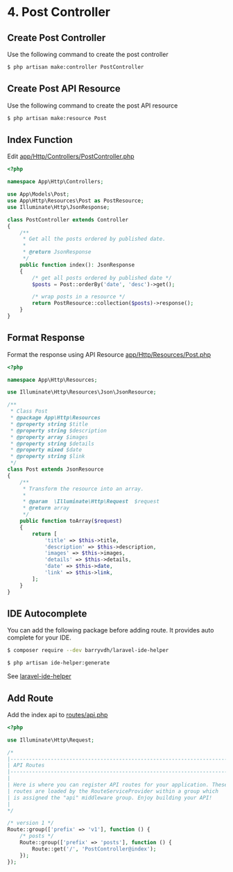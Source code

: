 # 4. Post Controller

## Create Post Controller

Use the following command to create the post controller

```bash
$ php artisan make:controller PostController
```

## Create Post API Resource

Use the following command to create the post API resource

```bash
$ php artisan make:resource Post
```

## Index Function

Edit [app/Http/Controllers/PostController.php](../app/Http/Controllers/PostController.php)

```php
<?php

namespace App\Http\Controllers;

use App\Models\Post;
use App\Http\Resources\Post as PostResource;
use Illuminate\Http\JsonResponse;

class PostController extends Controller
{
    /**
     * Get all the posts ordered by published date.
     *
     * @return JsonResponse
     */
    public function index(): JsonResponse
    {
        /* get all posts ordered by published date */
        $posts = Post::orderBy('date', 'desc')->get();

        /* wrap posts in a resource */
        return PostResource::collection($posts)->response();
    }
}

```

## Format Response

Format the response using API Resource [app/Http/Resources/Post.php](../app/Http/Resources/Post.php)

```php
<?php

namespace App\Http\Resources;

use Illuminate\Http\Resources\Json\JsonResource;

/**
 * Class Post
 * @package App\Http\Resources
 * @property string $title
 * @property string $description
 * @property array $images
 * @property string $details
 * @property mixed $date
 * @property string $link
 */
class Post extends JsonResource
{
    /**
     * Transform the resource into an array.
     *
     * @param  \Illuminate\Http\Request  $request
     * @return array
     */
    public function toArray($request)
    {
        return [
            'title' => $this->title,
            'description' => $this->description,
            'images' => $this->images,
            'details' => $this->details,
            'date' => $this->date,
            'link' => $this->link,
        ];
    }
}

```

## IDE Autocomplete

You can add the following package before adding route. It provides auto complete for your IDE.

```bash
$ composer require --dev barryvdh/laravel-ide-helper
```

```bash
$ php artisan ide-helper:generate
```

See [laravel-ide-helper](https://github.com/barryvdh/laravel-ide-helper)

## Add Route

Add the index api to [routes/api.php](../routes/api.php)

```php
<?php

use Illuminate\Http\Request;

/*
|--------------------------------------------------------------------------
| API Routes
|--------------------------------------------------------------------------
|
| Here is where you can register API routes for your application. These
| routes are loaded by the RouteServiceProvider within a group which
| is assigned the "api" middleware group. Enjoy building your API!
|
*/

/* version 1 */
Route::group(['prefix' => 'v1'], function () {
    /* posts */
    Route::group(['prefix' => 'posts'], function () {
        Route::get('/', 'PostController@index');
    });
});

```
